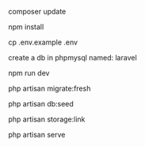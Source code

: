 composer update

npm install

cp .env.example .env

create a db in phpmysql named: laravel

npm run dev

php artisan migrate:fresh

php artisan db:seed

php artisan storage:link

php artisan serve
